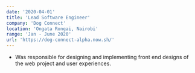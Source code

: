 ```yaml
---
date: '2020-04-01'
title: 'Lead Software Engineer'
company: 'Dog Connect'
location: 'Ongata Rongai, Nairobi'
range: 'Jan - June 2020'
url: 'https://dog-connect-alpha.now.sh/'
---
```


- Was responsible for designing and implementing front end designs of the web project and user experiences. 

